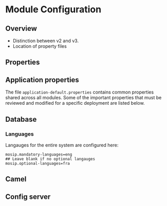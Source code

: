 # Module Configuration

## Overview
* Distinction between v2 and v3.
* Location of property files

## Properties

## Application properties
The file `application-default.properties` contains common properties shared across all modules. Some of the important properties that must be reviewed and modified for a specific deployment are listed below.

## Database 

 
### Languages
Langauges for the entire system are configured here:
```
mosip.mandatory-languages=eng
## Leave blank if no optional langauges
mosip.optional-languages=fra
```

## Camel 

## Config server


